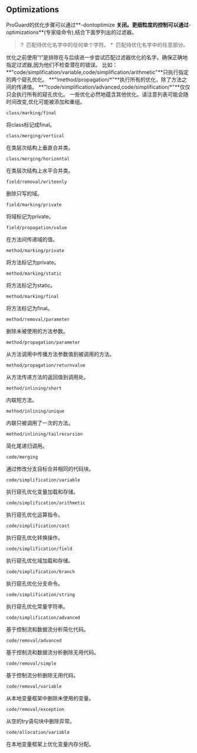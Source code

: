 ## Optimizations
ProGuard的优化步骤可以通过**-dontoptimize **关闭。更细粒度的控制可以通过**-optimizations**(专家级命令),结合下面罗列出的过滤器。
> ?&nbsp;&nbsp;匹配待优化名字中的任何单个字符。
> \*&nbsp;&nbsp;匹配待优化名字中的任意部分。

优化之前使用”!”是排除在与后续进一步尝试匹配过滤器优化的名字。确保正确地指定过滤器,因为他们不检查潜在的错误。
比如：**"code/simplification/variable,code/simplification/arithmetic"**只执行指定的两个窥孔优化。
**"!method/propagation/\*"**执行所有的优化，除了方法之间的传递值。
**"!code/simplification/advanced,code/simplification/*"**仅仅只会执行所有的窥孔优化。
一些优化必然地蕴含其他优化。请注意列表可能会随时间改变,优化可能被添加和重组。
```
class/marking/final
```
将class标记成final。
```
class/merging/vertical
```
在类层次结构上垂直合并类。
```
class/merging/horizontal
```
在类层次结构上水平合并类。
```
field/removal/writeonly
```
删除只写的域。
```
field/marking/private
```
将域标记为private。
```
field/propagation/value
```
在方法间传递域的值。
```
method/marking/private
```
将方法标记为private。
```
method/marking/static
```
将方法标记为static。
```
method/marking/final
```
将方法标记为final。
```
method/removal/parameter
```
删除未被使用的方法参数。
```
method/propagation/parameter
```
从方法调用中传播方法参数值到被调用的方法。
```
method/propagation/returnvalue
```
从方法传递方法的返回值到调用处。
```
method/inlining/short
```
内联短方法。
```
method/inlining/unique
```
内联只被调用了一次的方法。
```
method/inlining/tailrecursion
```
简化尾递归调用。
```
code/merging
```
通过修改分支目标合并相同的代码块。
```
code/simplification/variable
```
执行窥孔优化变量加载和存储。
```
code/simplification/arithmetic
```
执行窥孔优化运算指令。
```
code/simplification/cast
```
执行窥孔优化转换操作。
```
code/simplification/field
```
执行窥孔优化域加载和存储。
```
code/simplification/branch
```
执行窥孔优化分支命令。
```
code/simplification/string
```
执行窥孔优化常量字符串。
```
code/simplification/advanced
```
基于控制流和数据流分析简化代码。
```
code/removal/advanced
```
基于控制流和数据流分析删除无用代码。
```
code/removal/simple
```
基于控制流分析删除无用代码。
```
code/removal/variable
```
从本地变量框架中删除未使用的变量。
```
code/removal/exception
```
从空的try语句块中删除异常。
```
code/allocation/variable
```
在本地变量框架上优化变量内存分配。